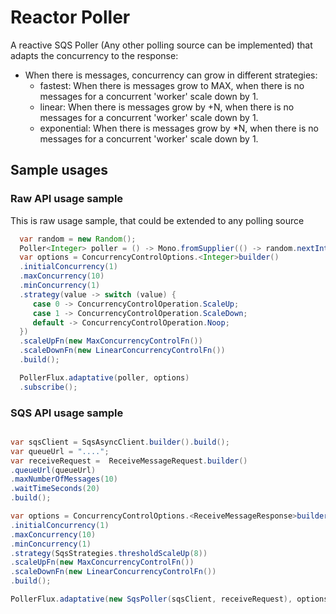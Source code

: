 # Reactor Poller

A reactive SQS Poller (Any other polling source can be implemented) that adapts the concurrency to the response:
 * When there is messages, concurrency can grow in different strategies:
     * fastest: When there is messages grow to MAX, when there is no messages for a concurrent 'worker' scale down by 1.
     * linear: When there is messages grow by +N, when there is no messages for a concurrent 'worker' scale down by 1.
     * exponential: When there is messages grow by *N, when there is no messages for a concurrent 'worker' scale down by 1.


## Sample usages

### Raw API usage sample

This is raw usage sample, that could be extended to any polling source
```java
  var random = new Random();
  Poller<Integer> poller = () -> Mono.fromSupplier(() -> random.nextInt(3));
  var options = ConcurrencyControlOptions.<Integer>builder()
  .initialConcurrency(1)
  .maxConcurrency(10)
  .minConcurrency(1)
  .strategy(value -> switch (value) {
     case 0 -> ConcurrencyControlOperation.ScaleUp;
     case 1 -> ConcurrencyControlOperation.ScaleDown;
     default -> ConcurrencyControlOperation.Noop;
  })
  .scaleUpFn(new MaxConcurrencyControlFn())
  .scaleDownFn(new LinearConcurrencyControlFn())
  .build();

  PollerFlux.adaptative(poller, options)
  .subscribe();
```

### SQS API usage sample

```java

var sqsClient = SqsAsyncClient.builder().build();
var queueUrl = "....";
var receiveRequest =  ReceiveMessageRequest.builder()
.queueUrl(queueUrl)
.maxNumberOfMessages(10)
.waitTimeSeconds(20)
.build();

var options = ConcurrencyControlOptions.<ReceiveMessageResponse>builder()
.initialConcurrency(1)
.maxConcurrency(10)
.minConcurrency(1)
.strategy(SqsStrategies.thresholdScaleUp(8))
.scaleUpFn(new MaxConcurrencyControlFn())
.scaleDownFn(new LinearConcurrencyControlFn())
.build();

PollerFlux.adaptative(new SqsPoller(sqsClient, receiveRequest), options).subscribe();
```